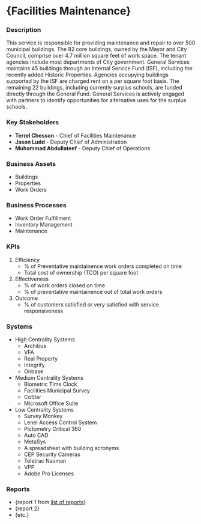 # {Facilities Maintenance}

### Description
This service is responsible for providing maintenance and repair to over 500 municipal buildings. The 82 core buildings, owned by the Mayor and City Council, comprise over 4.7 million square feet of work space. The tenant agencies include most departments of City government. General Services maintains 45 buildings through an Internal Service Fund (ISF), including the recently added Historic Properties. Agencies occupying buildings supported by the ISF are charged rent on a per square foot basis. The remaining 22 buildings, including currently surplus schools, are funded directly through the General Fund. General Services is actively engaged with partners to identify opportunities for alternative uses for the surplus schools.

### Key Stakeholders
- **Terrel Chesson** - Chief of Facilities Maintenance
- **Jason Ludd** - Deputy Chief of Administration
- **Muhammad Abdullateef** - Deputy Chief of Operations

### Business Assets

- Buildings
- Properties
- Work Orders

### Business Processes
- Work Order Fulfillment
- Inventory Management
- Maintenance

### KPIs

1. Efficiency
    - % of Preventative maintainence work orders completed on time
    - Total cost of ownership (TCO) per square foot
2. Effectiveness
    - % of work orders closed on time
    - % of preventative maintainence out of total work orders
3. Outcome 
    - % of customers satisfied or very satisfied with service responsiveness

### Systems
- High Centrality Systems
    - Archibus
    - VFA
    - Real Property 
    - Integrify
    - Onbase
- Medium Centrality Systems
    - Biometric Time Clock
    - Facilities Municipal Survey
    - CoStar
    - Microsoft Office Suite
- Low Centrality Systems
    - Survey Monkey
    - Lenel Access Control System
    - Pictometry Critical 360
    - Auto CAD
    - MetaSys
    - A spreadsheet with building acronyms
    - CEP Security Cameras
    - Teletrac Navman
    - VPP
    - Adobe Pro Licenses
    

###  Reports
- {report 1 from [list of reports](/index.md#reports)}
- {report 2}
- {etc.}
